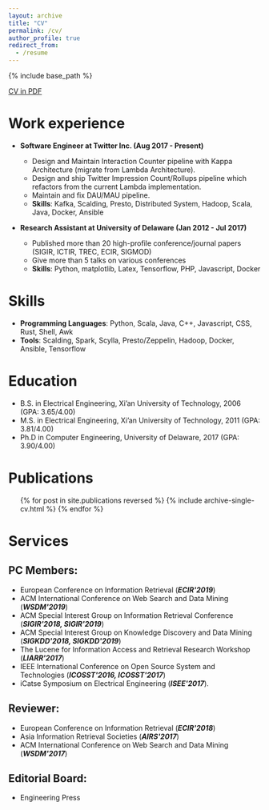 ```yaml
---
layout: archive
title: "CV"
permalink: /cv/
author_profile: true
redirect_from:
  - /resume
---
```


{% include base_path %}

<span><a class="bttn-minimal bttn-sm bttn-primary" href="/files/CV-Peilin_Yang.pdf"><i class="fa fa-fw fa-cloud-download"></i>CV in PDF</a></span>

Work experience
======
* **Software Engineer at Twitter Inc. (Aug 2017 - Present)**
  - Design and Maintain Interaction Counter pipeline with Kappa Architecture (migrate from Lambda Architecture).
  - Design and ship Twitter Impression Count/Rollups pipeline which refactors from the current Lambda implementation.
  - Maintain and fix DAU/MAU pipeline. 
  - **Skills**: Kafka, Scalding, Presto, Distributed System, Hadoop, Scala, Java, Docker, Ansible

* **Research Assistant at University of Delaware (Jan 2012 - Jul 2017)**
  - Published more than 20 high-profile conference/journal papers (SIGIR, ICTIR, TREC, ECIR, SIGMOD)
  - Give more than 5 talks on various conferences 
  - **Skills**: Python, matplotlib, Latex, Tensorflow, PHP, Javascript, Docker
  
Skills
======
* **Programming Languages**: Python, Scala, Java, C++, Javascript, CSS, Rust, Shell, Awk
* **Tools**: Scalding, Spark, Scylla, Presto/Zeppelin, Hadoop, Docker, Ansible, Tensorflow


Education
======
* B.S. in Electrical Engineering, Xi’an University of Technology, 2006 (GPA: 3.65/4.00)
* M.S. in Electrical Engineering, Xi’an University of Technology, 2011 (GPA: 3.81/4.00)
* Ph.D in Computer Engineering, University of Delaware, 2017 (GPA: 3.90/4.00)


Publications
======
  <ul>{% for post in site.publications reversed %}
    {% include archive-single-cv.html %}
  {% endfor %}</ul>

Services
======

## PC Members: 

  * European Conference on Information Retrieval (<strong class="conference"><i>ECIR&#39;2019</i></strong>)
  * ACM International Conference on Web Search and Data Mining (<strong class="conference"><i>WSDM&#39;2019</i></strong>)
  * ACM Special Interest Group on Information Retrieval Conference (<strong class="conference"><i>SIGIR&#39;2018, SIGIR&#39;2019</i></strong>)
  * ACM Special Interest Group on Knowledge Discovery and Data Mining (<strong class="conference"><i>SIGKDD&#39;2018, SIGKDD&#39;2019</i></strong>)
  * The Lucene for Information Access and Retrieval Research Workshop (<strong class="conference"><i>LIARR&#39;2017</i></strong>)
  * IEEE International Conference on Open Source System and Technologies (<strong class="conference"><i>ICOSST&#39;2016, ICOSST&#39;2017</i></strong>)
  * iCatse Symposium on Electrical Engineering (<strong class="conference"><i>ISEE&#39;2017</i></strong>). 

## Reviewer: 

  * European Conference on Information Retrieval (<strong class="conference"><i>ECIR&#39;2018</i></strong>)
  * Asia Information Retrieval Societies (<strong class="conference"><i>AIRS&#39;2017</i></strong>)
  * ACM International Conference on Web Search and Data Mining (<strong class="conference"><i>WSDM&#39;2017</i></strong>)


## Editorial Board: 

  * Engineering Press

